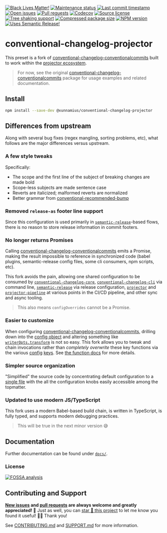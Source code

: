 <!-- prettier-ignore-start -->

<!-- badges-start -->

[![Black Lives Matter!][badge-blm]][link-blm]
[![Maintenance status][badge-maintenance]][link-repo]
[![Last commit timestamp][badge-last-commit]][link-repo]
[![Open issues][badge-issues]][link-issues]
[![Pull requests][badge-pulls]][link-pulls]
[![Codecov][badge-codecov]][link-codecov]
[![Source license][badge-license]][link-license]
[![Tree shaking support][badge-tree-shaking]][link-bundlephobia]
[![Compressed package size][badge-size]][link-bundlephobia]
[![NPM version][badge-npm]][link-npm]
[![Uses Semantic Release!][badge-semantic-release]][link-semantic-release]

<!-- badges-end -->

<!-- prettier-ignore-end -->

# conventional-changelog-projector

This preset is a fork of
[conventional-changelog-conventionalcommits](https://www.npmjs.com/package/conventional-changelog-conventionalcommits)
built to work within the
[projector ecosystem](https://github.com/Xunnamius/projector).

> For now, see the original
> [conventional-changelog-conventionalcommits](https://www.npmjs.com/package/conventional-changelog-conventionalcommits)
> package for usage examples and related documentation.

## Install

```bash
npm install --save-dev @xunnamius/conventional-changelog-projector
```

## Differences from upstream

Along with several bug fixes (regex mangling, sorting problems, etc), what
follows are the major differences versus upstream.

### A few style tweaks

Specifically:

- The scope and the first line of the subject of breaking changes are made bold
- Scope-less subjects are made sentence case
- Reverts are italicized; malformed reverts are normalized
- Better grammar from
  [conventional-recommended-bump](https://www.npmjs.com/package/conventional-recommended-bump)

### Removed `release-as` footer line support

Since this configuration is used primarily in
[`semantic-release`](https://www.npmjs.com/package/semantic-release)-based
flows, there is no reason to store release information in commit footers.

### No longer returns Promises

Calling
[conventional-changelog-conventionalcommits](https://www.npmjs.com/package/conventional-changelog-conventionalcommits)
emits a Promise, making the result impossible to reference in synchronized code
(babel plugins, semantic-release config files, some cli consumers, npm scripts,
etc).

This fork avoids the pain, allowing one shared configuration to be consumed by
[`conventional-changelog-core`](https://www.npmjs.com/package/conventional-changelog-core),
[`conventional-changelog-cli`](https://www.npmjs.com/package/conventional-changelog-cli)
via command line,
[`semantic-release`](https://www.npmjs.com/package/semantic-release) via release
configuration, [`projector`](https://www.npmjs.com/package/@xunnamius/projector)
and
[`projector-pipeline`](https://www.npmjs.com/package/@xunnamius/projector-pipeline)
at various points in the CI/CD pipeline, and other sync and async tooling.

> This also means `configOverrides` cannot be a Promise.

### Easier to customize

When configuring
[conventional-changelog-conventionalcommits](https://www.npmjs.com/package/conventional-changelog-conventionalcommits),
drilling down into the
[config object](https://github.com/conventional-changelog/conventional-changelog/tree/master/packages/conventional-changelog-core#config)
and altering something like
[`writerOpts.transform`](https://github.com/conventional-changelog-archived-repos/conventional-changelog-writer#transform)
is not so easy. This fork allows you to tweak and chain invocations rather than
_completely overwrite_ these key functions via the various
[config](https://github.com/conventional-changelog/conventional-changelog-config-spec)
[keys](https://github.com/conventional-changelog/conventional-changelog/tree/master/packages/conventional-changelog-core#config).
See
[the function docs](https://github.com/Xunnamius/conventional-changelog-projector/blob/main/index.js#L8)
for more details.

### Simpler source organization

"Simplified" the source code by concentrating default configuration to a
[single file](./defaults.js) with the all the configuration knobs easily
accessible among the topmatter.

### Updated to use modern JS/TypeScript

This fork uses a modern Babel-based build chain, is written in TypeScript, is
fully typed, and supports modern debugging practices.

<!-- TODO -->

> This will be true in the next minor version 😅

## Documentation

Further documentation can be found under [`docs/`][docs].

### License

[![FOSSA analysis][badge-fossa]][link-fossa]

## Contributing and Support

**[New issues][choose-new-issue] and [pull requests][pr-compare] are always
welcome and greatly appreciated! 🤩** Just as well, you can [star 🌟 this
project][link-repo] to let me know you found it useful! ✊🏿 Thank you!

See [CONTRIBUTING.md][contributing] and [SUPPORT.md][support] for more
information.

[badge-blm]: https://api.ergodark.com/badges/blm 'Join the movement!'
[link-blm]: https://secure.actblue.com/donate/ms_blm_homepage_2019
[badge-maintenance]:
  https://img.shields.io/maintenance/active/2021
  'Is this package maintained?'
[link-repo]: https://github.com/xunnamius/conventional-changelog-projector
[badge-last-commit]:
  https://img.shields.io/github/last-commit/xunnamius/conventional-changelog-projector
  'Latest commit timestamp'
[badge-issues]:
  https://img.shields.io/github/issues/Xunnamius/conventional-changelog-projector
  'Open issues'
[link-issues]:
  https://github.com/Xunnamius/conventional-changelog-projector/issues?q=
[badge-pulls]:
  https://img.shields.io/github/issues-pr/xunnamius/conventional-changelog-projector
  'Open pull requests'
[link-pulls]:
  https://github.com/xunnamius/conventional-changelog-projector/pulls
[badge-codecov]:
  https://codecov.io/gh/Xunnamius/conventional-changelog-projector/branch/main/graph/badge.svg?token=HWRIOBAAPW
  'Is this package well-tested?'
[link-codecov]: https://codecov.io/gh/Xunnamius/conventional-changelog-projector
[badge-license]:
  https://img.shields.io/npm/l/@xunnamius/conventional-changelog-projector
  "This package's source license"
[link-license]:
  https://github.com/Xunnamius/conventional-changelog-projector/blob/main/LICENSE
[badge-fossa]:
  https://app.fossa.com/api/projects/custom+27276%2Fgit@github.com:Xunnamius%2Fconventional-changelog-projector.svg?type=large
  "Analysis of this package's license obligations"
[link-fossa]:
  https://app.fossa.com/projects/custom+27276%2Fgit@github.com:Xunnamius%2Fconventional-changelog-projector
[badge-npm]:
  https://api.ergodark.com/badges/npm-pkg-version/@xunnamius/conventional-changelog-projector
  'Install this package using npm or yarn!'
[link-npm]:
  https://www.npmjs.com/package/@xunnamius/conventional-changelog-projector
[badge-semantic-release]:
  https://img.shields.io/badge/%20%20%F0%9F%93%A6%F0%9F%9A%80-semantic--release-e10079.svg
  'This repo practices continuous integration and deployment!'
[link-semantic-release]: https://github.com/semantic-release/semantic-release
[badge-size]:
  https://badgen.net/bundlephobia/minzip/@xunnamius/conventional-changelog-projector
[badge-tree-shaking]:
  https://badgen.net/bundlephobia/tree-shaking/@xunnamius/conventional-changelog-projector
  'Is this package optimized for Webpack?'
[link-bundlephobia]:
  https://bundlephobia.com/result?p=@xunnamius/conventional-changelog-projector
  'Package size (minified and gzipped)'
[package-json]: package.json
[docs]: docs
[choose-new-issue]:
  https://github.com/Xunnamius/conventional-changelog-projector/issues/new/choose
[pr-compare]:
  https://github.com/Xunnamius/conventional-changelog-projector/compare
[contributing]: CONTRIBUTING.md
[support]: .github/SUPPORT.md
